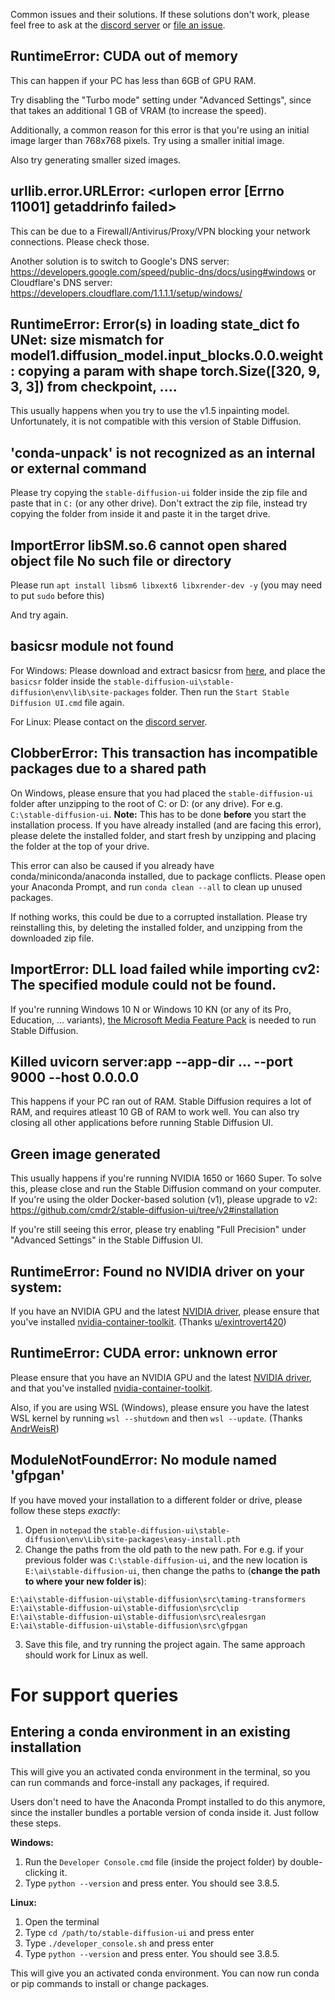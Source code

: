 Common issues and their solutions. If these solutions don't work, please feel free to ask at the [discord server](https://discord.com/invite/u9yhsFmEkB) or [file an issue](https://github.com/cmdr2/stable-diffusion-ui/issues).

## RuntimeError: CUDA out of memory
This can happen if your PC has less than 6GB of GPU RAM.

Try disabling the "Turbo mode" setting under "Advanced Settings", since that takes an additional 1 GB of VRAM (to increase the speed).

Additionally, a common reason for this error is that you're using an initial image larger than 768x768 pixels. Try using a smaller initial image.

Also try generating smaller sized images.

## urllib.error.URLError: <urlopen error [Errno 11001] getaddrinfo failed>
This can be due to a Firewall/Antivirus/Proxy/VPN blocking your network connections. Please check those.

Another solution is to switch to Google's DNS server: https://developers.google.com/speed/public-dns/docs/using#windows or Cloudflare's DNS server: https://developers.cloudflare.com/1.1.1.1/setup/windows/

## RuntimeError: Error(s) in loading state_dict fo UNet: size mismatch for model1.diffusion_model.input_blocks.0.0.weight: copying a param with shape torch.Size([320, 9, 3, 3]) from checkpoint, ....
This usually happens when you try to use the v1.5 inpainting model. Unfortunately, it is not compatible with this version of Stable Diffusion.

## 'conda-unpack' is not recognized as an internal or external command
Please try copying the `stable-diffusion-ui` folder inside the zip file and paste that in `C:` (or any other drive). Don't extract the zip file, instead try copying the folder from inside it and paste it in the target drive.

## ImportError libSM.so.6 cannot open shared object file No such file or directory
Please run `apt install libsm6 libxext6 libxrender-dev -y` (you may need to put `sudo` before this)

And try again.

## basicsr module not found
For Windows: Please download and extract basicsr from [here](https://github.com/cmdr2/stable-diffusion-ui/releases/download/v2.16/basicsr-win64.zip), and place the `basicsr` folder inside the `stable-diffusion-ui\stable-diffusion\env\lib\site-packages` folder. Then run the `Start Stable Diffusion UI.cmd` file again.

For Linux: Please contact on the [discord server](https://discord.com/invite/u9yhsFmEkB).

## ClobberError: This transaction has incompatible packages due to a shared path
On Windows, please ensure that you had placed the `stable-diffusion-ui` folder after unzipping to the root of C: or D: (or any drive). For e.g. `C:\stable-diffusion-ui`. **Note:** This has to be done **before** you start the installation process. If you have already installed (and are facing this error), please delete the installed folder, and start fresh by unzipping and placing the folder at the top of your drive.

This error can also be caused if you already have conda/miniconda/anaconda installed, due to package conflicts. Please open your Anaconda Prompt, and run `conda clean --all` to clean up unused packages.

If nothing works, this could be due to a corrupted installation. Please try reinstalling this, by deleting the installed folder, and unzipping from the downloaded zip file.

## ImportError: DLL load failed while importing cv2: The specified module could not be found.
If you're running Windows 10 N or Windows 10 KN (or any of its Pro, Education, ... variants), [the Microsoft Media Feature Pack](https://www.microsoft.com/en-us/software-download/mediafeaturepack) is needed to run Stable Diffusion.

## Killed uvicorn server:app --app-dir ... --port 9000 --host 0.0.0.0
This happens if your PC ran out of RAM. Stable Diffusion requires a lot of RAM, and requires atleast 10 GB of RAM to work well. You can also try closing all other applications before running Stable Diffusion UI.

## Green image generated
This usually happens if you're running NVIDIA 1650 or 1660 Super. To solve this, please close and run the Stable Diffusion command on your computer. If you're using the older Docker-based solution (v1), please upgrade to v2: https://github.com/cmdr2/stable-diffusion-ui/tree/v2#installation

If you're still seeing this error, please try enabling "Full Precision" under "Advanced Settings" in the Stable Diffusion UI.

## RuntimeError: Found no NVIDIA driver on your system:
If you have an NVIDIA GPU and the latest [NVIDIA driver](http://www.nvidia.com/Download/index.aspx), please ensure that you've installed [nvidia-container-toolkit](https://stackoverflow.com/a/58432877). (Thanks [u/exintrovert420](https://www.reddit.com/user/exintrovert420/))

## RuntimeError: CUDA error: unknown error
Please ensure that you have an NVIDIA GPU and the latest [NVIDIA driver](http://www.nvidia.com/Download/index.aspx), and that you've installed [nvidia-container-toolkit](https://stackoverflow.com/a/58432877).

Also, if you are using WSL (Windows), please ensure you have the latest WSL kernel by running `wsl --shutdown` and then `wsl --update`. (Thanks [AndrWeisR](https://github.com/AndrWeisR))

## ModuleNotFoundError: No module named 'gfpgan'
If you have moved your installation to a different folder or drive, please follow these steps *exactly*:
1. Open in `notepad` the `stable-diffusion-ui\stable-diffusion\env\Lib\site-packages\easy-install.pth`
2. Change the paths from the old path to the new path. For e.g. if your previous folder was `C:\stable-diffusion-ui`, and the new location is `E:\ai\stable-diffusion-ui`, then change the paths to (**change the path to where your new folder is**):
```
E:\ai\stable-diffusion-ui\stable-diffusion\src\taming-transformers
E:\ai\stable-diffusion-ui\stable-diffusion\src\clip
E:\ai\stable-diffusion-ui\stable-diffusion\src\realesrgan
E:\ai\stable-diffusion-ui\stable-diffusion\src\gfpgan
```
3. Save this file, and try running the project again. The same approach should work for Linux as well.

# For support queries
## Entering a conda environment in an existing installation
This will give you an activated conda environment in the terminal, so you can run commands and force-install any packages, if required.

Users don't need to have the Anaconda Prompt installed to do this anymore, since the installer bundles a portable version of conda inside it. Just follow these steps.

**Windows:**
1. Run the `Developer Console.cmd` file (inside the project folder) by double-clicking it.
2. Type `python --version` and press enter. You should see 3.8.5.

**Linux:**
1. Open the terminal
2. Type `cd /path/to/stable-diffusion-ui` and press enter
3. Type `./developer_console.sh` and press enter
4. Type `python --version` and press enter. You should see 3.8.5.

This will give you an activated conda environment. You can now run conda or pip commands to install or change packages.
